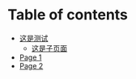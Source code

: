# Table of contents

* [这是测试](README.md)
  * [这是子页面](zhe-shi-ce-shi/zhe-shi-zi-ye-mian.md)
* [Page 1](page-1.md)
* [Page 2](page-2.md)
